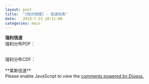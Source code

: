```yaml
---
layout: post
title:  "[知识梳理] - 信道仿真"
date:   2019-7-23 10:11:00
categories: main
---
```


**瑞利信道**
<br>
瑞利分布PDF：
<script type="text/javascript" src="http://cdn.mathjax.org/mathjax/latest/MathJax.js?config=default">
\\(f(x)=\frac{x}{\sigma^2}e^{\frac{-x^2}{2\sigma}},x>0\\)
</script>
<br>
瑞利分布CDF：
<script type="text/javascript" src="http://cdn.mathjax.org/mathjax/latest/MathJax.js?config=default">
\\(F(x)=1-e^{\frac{-x^2}{2\sigma}}=\int_0^x f(x)dx\\)
</script>
<br>
<br>
**莱斯信道**
<br>





<div id="disqus_thread"></div>
<script>

/**
*  RECOMMENDED CONFIGURATION VARIABLES: EDIT AND UNCOMMENT THE SECTION BELOW TO INSERT DYNAMIC VALUES FROM YOUR PLATFORM OR CMS.
*  LEARN WHY DEFINING THESE VARIABLES IS IMPORTANT: https://disqus.com/admin/universalcode/#configuration-variables*/
/*
var disqus_config = function () {
this.page.url = PAGE_URL;  // Replace PAGE_URL with your page's canonical URL variable
this.page.identifier = PAGE_IDENTIFIER; // Replace PAGE_IDENTIFIER with your page's unique identifier variable
};
*/
(function() { // DON'T EDIT BELOW THIS LINE
var d = document, s = d.createElement('script');
s.src = 'https://nathendrake.disqus.com/embed.js';
s.setAttribute('data-timestamp', +new Date());
(d.head || d.body).appendChild(s);
})();
</script>
<noscript>Please enable JavaScript to view the <a href="https://disqus.com/?ref_noscript">comments powered by Disqus.</a></noscript>

<br>
<br>

<script>
  (function(i,s,o,g,r,a,m){i['GoogleAnalyticsObject']=r;i[r]=i[r]||function(){
  (i[r].q=i[r].q||[]).push(arguments)},i[r].l=1*new Date();a=s.createElement(o),
  m=s.getElementsByTagName(o)[0];a.async=1;a.src=g;m.parentNode.insertBefore(a,m)
  })(window,document,'script','https://www.google-analytics.com/analytics.js','ga');

  ga('create', 'UA-101909927-1', 'auto');
  ga('send', 'pageview');

</script>
